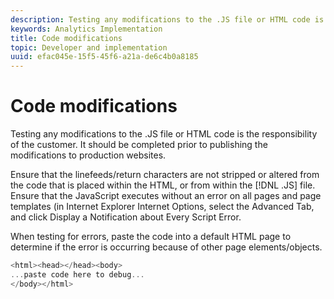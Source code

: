 ```yaml
---
description: Testing any modifications to the .JS file or HTML code is the responsibility of the customer. It should be completed prior to publishing the modifications to production websites.
keywords: Analytics Implementation
title: Code modifications
topic: Developer and implementation
uuid: efac045e-15f5-45f6-a21a-de6c4b0a8185
---
```


# Code modifications

Testing any modifications to the .JS file or HTML code is the responsibility of the customer. It should be completed prior to publishing the modifications to production websites.

Ensure that the linefeeds/return characters are not stripped or altered from the code that is placed within the HTML, or from within the [!DNL .JS] file. Ensure that the JavaScript executes without an error on all pages and page templates (in Internet Explorer Internet Options, select the Advanced Tab, and click Display a Notification about Every Script Error.

When testing for errors, paste the code into a default HTML page to determine if the error is occurring because of other page elements/objects.

```js
<html><head></head><body>
...paste code here to debug...
</body></html>

```


